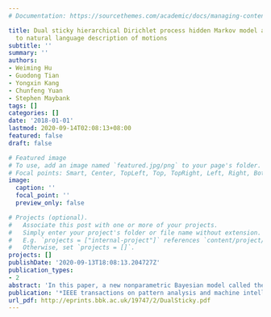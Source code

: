 ```yaml
---
# Documentation: https://sourcethemes.com/academic/docs/managing-content/

title: Dual sticky hierarchical Dirichlet process hidden Markov model and its application
  to natural language description of motions
subtitle: ''
summary: ''
authors:
- Weiming Hu
- Guodong Tian
- Yongxin Kang
- Chunfeng Yuan
- Stephen Maybank
tags: []
categories: []
date: '2018-01-01'
lastmod: 2020-09-14T02:08:13+08:00
featured: false
draft: false

# Featured image
# To use, add an image named `featured.jpg/png` to your page's folder.
# Focal points: Smart, Center, TopLeft, Top, TopRight, Left, Right, BottomLeft, Bottom, BottomRight.
image:
  caption: ''
  focal_point: ''
  preview_only: false

# Projects (optional).
#   Associate this post with one or more of your projects.
#   Simply enter your project's folder or file name without extension.
#   E.g. `projects = ["internal-project"]` references `content/project/deep-learning/index.md`.
#   Otherwise, set `projects = []`.
projects: []
publishDate: '2020-09-13T18:08:13.204727Z'
publication_types:
- 2
abstract: 'In this paper, a new nonparametric Bayesian model called the dual sticky hierarchical Dirichlet process hidden Markov model (HDP-HMM) is proposed for mining activities from a collection of time series data such as trajectories. All the time series data are clustered. Each cluster of time series data, corresponding to a motion pattern, is modeled by an HMM. Our model postulates a set of HMMs that share a common set of states (topics in an analogy with topic models for document processing), but have unique transition distributions. The number of HMMs and the number of topics are both automatically determined. The sticky prior avoids redundant states and makes our HDP-HMM more effective to model multimodal observations. For the application to motion trajectory modeling, topics correspond to motion activities. The learnt topics are clustered into atomic activities which are assigned predicates. We propose a Bayesian inference method to decompose a given trajectory into a sequence of atomic activities. The sources and sinks in the scene are learnt by clustering endpoints (origins and destinations) of trajectories. The semantic motion regions are learnt using the points in trajectories. On combining the learnt sources and sinks, the learnt semantic motion regions, and the learnt sequence of atomic activities, the action represented by a trajectory can be described in natural language in as automatic a way as possible. The effectiveness of our dual sticky HDP-HMM is validated on several trajectory datasets. The effectiveness of the natural language descriptions for motions is demonstrated on the vehicle trajectories extracted from a traffic scene.'
publication: '*IEEE transactions on pattern analysis and machine intelligence*'
url_pdf: http://eprints.bbk.ac.uk/19747/2/DualSticky.pdf
---
```


